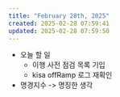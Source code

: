 ```yaml
---
title: "February 28th, 2025"
created: 2025-02-28 07:59:41
updated: 2025-02-28 07:59:50
---
```

  * 오늘 할 일
    * 이행 사전 점검 목록 기입
    * kisa offRamp 로그 재확인
  * 명경지수 -> 명징한 생각

